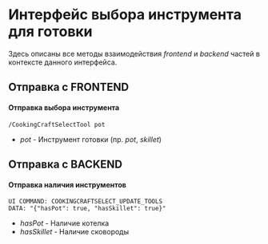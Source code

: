 # Интерфейс выбора инструмента для готовки
Здесь описаны все методы взаимодействия *frontend* и *backend* частей в контексте данного интерфейса.

## Отправка с FRONTEND

#### Отправка выбора инструмента
```
/CookingCraftSelectTool pot
```
- *pot* - Инструмент готовки (пр. *pot*, *skillet*)

## Отправка с BACKEND

#### Отправка наличия инструментов
```
UI COMMAND: COOKINGCRAFTSELECT_UPDATE_TOOLS
DATA: "{"hasPot": true, "hasSkillet": true}"
```
- *hasPot* - Наличие котелка
- *hasSkillet* - Наличие сковороды